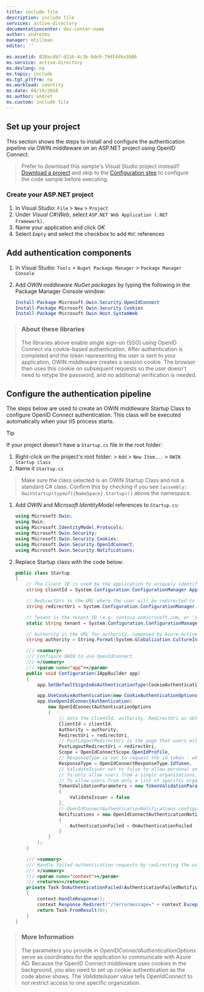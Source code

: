 ```yaml
---
title: include file
description: include file
services: active-directory
documentationcenter: dev-center-name
author: andretms
manager: mtillman
editor: ''

ms.assetid: 820acdb7-d316-4c3b-8de9-79df48ba3b06
ms.service: active-directory
ms.devlang: na
ms.topic: include
ms.tgt_pltfrm: na
ms.workload: identity
ms.date: 04/19/2018
ms.author: andret
ms.custom: include file 
---
```


## Set up your project

This section shows the steps to install and configure the authentication pipeline via OWIN middleware on an ASP.NET project using OpenID Connect. 

> Prefer to download this sample's Visual Studio project instead? [Download a project](https://github.com/AzureADQuickStarts/AppModelv2-WebApp-OpenIDConnect-DotNet/archive/master.zip) and skip to the [Configuration step](#register-your-application) to configure the code sample before executing.

### Create your ASP.NET project

1. In Visual Studio: `File` > `New` > `Project`
2. Under *Visual C#\Web*, select `ASP.NET Web Application (.NET Framework)`.
3. Name your application and click *OK*
4. Select `Empty` and select the checkbox to add `MVC` references

## Add authentication components

1. In Visual Studio: `Tools` > `Nuget Package Manager` > `Package Manager Console`
2. Add *OWIN middleware NuGet packages* by typing the following in the Package Manager Console window:

    ```powershell
    Install-Package Microsoft.Owin.Security.OpenIdConnect
    Install-Package Microsoft.Owin.Security.Cookies
    Install-Package Microsoft.Owin.Host.SystemWeb
    ```

<!--start-collapse-->
> ### About these libraries
>The libraries above enable single sign-on (SSO) using OpenID Connect via cookie-based authentication. After authentication is completed and the token representing the user is sent to your application, OWIN middleware creates a session cookie. The browser then uses this cookie on subsequent requests so the user doesn't need to retype the password, and no additional verification is needed.
<!--end-collapse-->

## Configure the authentication pipeline
The steps below are used to create an OWIN middleware Startup Class to configure OpenID Connect authentication. This class will be executed automatically when your IIS process starts.

> [!TIP]
> If your project doesn't have a `Startup.cs` file in the root folder:
> 1. Right-click on the project's root folder: > `Add` > `New Item...` > `OWIN Startup class`<br/>
> 2. Name it `Startup.cs`
>
>> Make sure the class selected is an OWIN Startup Class and not a standard C# class. Confirm this by checking if you see `[assembly: OwinStartup(typeof({NameSpace}.Startup))]` above the namespace.

1. Add *OWIN* and *Microsoft.IdentityModel* references to `Startup.cs`:

    ```csharp
    using Microsoft.Owin;
    using Owin;
    using Microsoft.IdentityModel.Protocols;
    using Microsoft.Owin.Security;
    using Microsoft.Owin.Security.Cookies;
    using Microsoft.Owin.Security.OpenIdConnect;
    using Microsoft.Owin.Security.Notifications;
    ```

2. Replace Startup class with the code below:

    ```csharp
    public class Startup
    {
        // The Client ID is used by the application to uniquely identify itself to Azure AD.
        string clientId = System.Configuration.ConfigurationManager.AppSettings["ClientId"];

        // RedirectUri is the URL where the user will be redirected to after they sign in.
        string redirectUri = System.Configuration.ConfigurationManager.AppSettings["RedirectUri"];

        // Tenant is the tenant ID (e.g. contoso.onmicrosoft.com, or 'common' for multi-tenant)
        static string tenant = System.Configuration.ConfigurationManager.AppSettings["Tenant"];

        // Authority is the URL for authority, composed by Azure Active Directory v2 endpoint and the tenant name (e.g. https://login.microsoftonline.com/contoso.onmicrosoft.com/v2.0)
        string authority = String.Format(System.Globalization.CultureInfo.InvariantCulture, System.Configuration.ConfigurationManager.AppSettings["Authority"], tenant);

        /// <summary>
        /// Configure OWIN to use OpenIdConnect 
        /// </summary>
        /// <param name="app"></param>
        public void Configuration(IAppBuilder app)
        {
            app.SetDefaultSignInAsAuthenticationType(CookieAuthenticationDefaults.AuthenticationType);

            app.UseCookieAuthentication(new CookieAuthenticationOptions());
            app.UseOpenIdConnectAuthentication(
                new OpenIdConnectAuthenticationOptions
                {
                    // Sets the ClientId, authority, RedirectUri as obtained from web.config
                    ClientId = clientId,
                    Authority = authority,
                    RedirectUri = redirectUri,
                    // PostLogoutRedirectUri is the page that users will be redirected to after sign-out. In this case, it is using the home page
                    PostLogoutRedirectUri = redirectUri,
                    Scope = OpenIdConnectScope.OpenIdProfile,
                    // ResponseType is set to request the id_token - which contains basic information about the signed-in user
                    ResponseType = OpenIdConnectResponseType.IdToken,
                    // ValidateIssuer set to false to allow personal and work accounts from any organization to sign in to your application
                    // To only allow users from a single organizations, set ValidateIssuer to true and 'tenant' setting in web.config to the tenant name
                    // To allow users from only a list of specific organizations, set ValidateIssuer to true and use ValidIssuers parameter 
                    TokenValidationParameters = new TokenValidationParameters()
                    {
                        ValidateIssuer = false
                    },
                    // OpenIdConnectAuthenticationNotifications configures OWIN to send notification of failed authentications to OnAuthenticationFailed method
                    Notifications = new OpenIdConnectAuthenticationNotifications
                    {
                        AuthenticationFailed = OnAuthenticationFailed
                    }
                }
            );
        }

        /// <summary>
        /// Handle failed authentication requests by redirecting the user to the home page with an error in the query string
        /// </summary>
        /// <param name="context"></param>
        /// <returns></returns>
        private Task OnAuthenticationFailed(AuthenticationFailedNotification<OpenIdConnectMessage, OpenIdConnectAuthenticationOptions> context)
        {
            context.HandleResponse();
            context.Response.Redirect("/?errormessage=" + context.Exception.Message);
            return Task.FromResult(0);
        }
    }
    ```

<!--start-collapse-->
> ### More Information
> The parameters you provide in *OpenIDConnectAuthenticationOptions* serve as coordinates for the application to communicate with Azure AD. Because the OpenID Connect middleware uses cookies in the background, you also need to set up cookie authentication as the code above shows. The *ValidateIssuer* value tells OpenIdConnect to not restrict access to one specific organization.
<!--end-collapse-->

